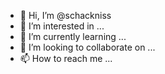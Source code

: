 - 👋 Hi, I’m @schackniss
- 👀 I’m interested in ...
- 🌱 I’m currently learning ...
- 💞️ I’m looking to collaborate on ...
- 📫 How to reach me ...

<!---
schackniss/schackniss is a ✨ special ✨ repository because its `README.md` (this file) appears on your GitHub profile.
You can click the Preview link to take a look at your changes.
--->
